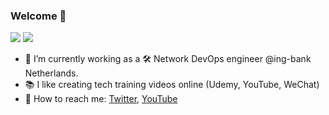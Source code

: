 ### Welcome 👋

<!--
**xiaopeng163/xiaopeng163** is a ✨ _special_ ✨ repository because its `README.md` (this file) appears on your GitHub profile.

Here are some ideas to get you started:

- 🔭 I’m currently working on ...
- 🌱 I’m currently learning ...
- 👯 I’m looking to collaborate on ...
- 🤔 I’m looking for help with ...
- 💬 Ask me about ...
- 📫 How to reach me: ...
- 😄 Pronouns: ...
- ⚡ Fun fact: ...
-->

![](https://img.shields.io/badge/release-v1.0.0--beta-blue)
![](https://img.shields.io/badge/cool-yes-magenta)

- 🔭 I’m currently working as a 🛠 Network DevOps engineer @ing-bank Netherlands.
- 📚 I like creating tech training videos online (Udemy, YouTube, WeChat)
- 💬 How to reach me: [Twitter](https://twitter.com/xiaopeng163), [YouTube](https://www.youtube.com/channel/UCmjdhwMGSut8mZ1CqnRjjUw?view_as=subscriber)
